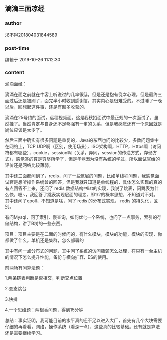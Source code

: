 ## 滴滴三面凉经
### author 
求不得201804031844589
### post-time 

编辑于  2019-10-26 11:12:30
### content 
<div class="post-topic-des nc-post-content">
 <p style="color: rgb(51,51,51);">
  <span>
   滴滴面经：
  </span>
 </p>
 <p style="color: rgb(51,51,51);">
  <span>
   滴滴在面之前就在牛客上听说过的几率很低，但是还是抱有侥幸心理。但是最终三面过后还是被刷了，面完半小时收到感谢信，其实内心是很难受的。不过睡了一晚以后，回想起这件事，还是有颇多收获的。
  </span>
 </p>
 <p style="color: rgb(51,51,51);">
  <span>
   滴滴在25号约的面试，远程视频面。这是我秋招面试中最正规的一次面试了，虽然挂了。当然肯定与自身还不足够强有一定的关系，但是我感觉还有一个原因就是岗位应该是太少了。
  </span>
 </p>
 <p style="color: rgb(51,51,51);">
  <span>
   然后三面中确实有很多问题是重复的，Java的东西也问的比较少，多数问题集中在网络上，TCP UDP啊（区别，使用场景），ISO架构啊，HTTP，Https啊（访问符都有哪些），cookie，session啊（关系，异同，session的传递方式，存储方式），感觉答的算是穷尽所学了，但是毕竟因为没有系统的学过，所以面试官给的评价还是网络比较薄弱。
  </span>
 </p>
 <p style="color: rgb(51,51,51);">
  <span>
   其中还三面都问到了，redis，问了一些底层的问题，比如单线程问题，我感觉面试官是想听操作系统曾的回答，但是我就只知道是单线程的，具体怎么实现的真的有点回答不上来，还问了
   <span style="color: rgb(51,51,51);">
    redis
   </span>
   数据结构中list的实现，我说了跳表，问跳表为什么快，嗯~，我回答了跳表实现层面的理念，即1/2的概率思想，不知道对不对。其中还问了epoll，不知道是啥，问了
   <span style="color: rgb(51,51,51);">
    redis
   </span>
   的分布式实现，
   <span style="color: rgb(51,51,51);">
    redis
   </span>
   的持久化，区别。
  </span>
 </p>
 <p style="color: rgb(51,51,51);">
  <span>
   有问Mysql，问了索引，慢查询，如何优化一个系统，也问了一点事务，索引的存储结构，讲了B树的一些东西。
  </span>
 </p>
 <p style="color: rgb(51,51,51);">
  <span>
   项目：项目主要是在二面的时候问的，有什么模块，模块的功能，模块的实现，你都做了什么。单机还是集群，怎么部署的
  </span>
 </p>
 <p style="color: rgb(51,51,51);">
  <span>
   其中有问一点分布式的问题，其中问了系统的访问瓶颈怎么处理，在只有一台主机的情况下怎么提升性能，备份与横向扩容，ES的使用。
  </span>
 </p>
 <p style="color: rgb(51,51,51);">
  <span>
   前两场有问算法题：
  </span>
 </p>
 <p style="color: rgb(51,51,51);">
  <span>
   1.两条链表判断是否相交，判断交点位置
  </span>
 </p>
 <p style="color: rgb(51,51,51);">
  <span>
   2.变态跳台
  </span>
 </p>
 <p style="color: rgb(51,51,51);">
  <span>
   3.快排
  </span>
 </p>
 <p style="color: rgb(51,51,51);">
  <span>
   4.一个思维题：两根香问题，得到15分钟
  </span>
 </p>
 <p style="color: rgb(51,51,51);">
  <span>
   总结：事实证明，我可能目前的水平真的还不足以进入大厂，首先有几个大块需要仔细的再看看，网络，操作系统（看深一点），这些真的比较基础。还有就是算法还是需要继续学习。
  </span>
 </p>
</div>

